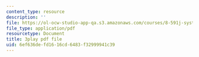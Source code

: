 ```yaml
---
content_type: resource
description: ''
file: https://ol-ocw-studio-app-qa.s3.amazonaws.com/courses/8-591j-systems-biology-fall-2014/6ef636defd1616cd6483f32999941c39_sJ7p2AuOYlA.pdf
file_type: application/pdf
resourcetype: Document
title: 3play pdf file
uid: 6ef636de-fd16-16cd-6483-f32999941c39
---
```

